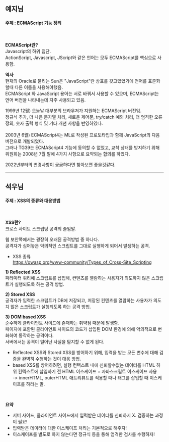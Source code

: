 ## 예지님 
#### 주제 : ECMAScript 기능 정리

</br>

**ECMAScript란?**  
Javascript의 하위 집단.  
ActionScript, Javascript, JScript와 같은 언어는 모두 ECMAScript를 핵심으로 사용함.  

**역사**  
현재의 Oracle로 불리는 Sun은 "JavaScript"란 상표를 갖고있었기에 언어를 표준화할때 다른 이름을 사용해야했음.  
ECMAScript 와 JavaScript 용어는 서로 바꿔서 사용할 수 있으며, ECMAScript는 언어 버전을 나타내는데 자주 사용되고 있음.  

1999년 12월) 오늘날 대부분의 브라우저가 지원하는 ECMAScript 버전임.   
정규식 추가, 더 나은 문자열 처리, 새로운 제어문, try/catch 예외 처리, 더 엄격한 오류 정의, 숫자 출력 형식 및 기타 개선 사항을 반영하였다.  
</br>
2003년 6월) ECMAScript4는 ML로 작성된 프로토타입과 함께 JavaScript의 다음 버전으로 개발되었다.  
그러나 TG39는 ECMAScript4 기능에 동의할 수 없었고, 교착 상태를 방지하기 위해 위원회는 2008년 7월 말에 4가지 사항으로 요약되는 합의를 하였다.  

2022년부터의 변경사항이 궁금하다면 찾아보면 좋을것같다.  

------------------------

## 석우님 
#### 주제 : XSS의 종류와 대응방법

</br>

**XSS란?**  
크로스 사이트 스크립팅 공격의 줄임말.  

웹 보안쪽에서는 굉장히 오래된 공격방법 중 하나다.  
공격자가 심어놓은 악의적인 스크립트를 그대로 실행하게 되어서 발생하는 공격.  

- XSS 종류  
https://owasp.org/www-community/Types_of_Cross-Site_Scripting  

**1) Reflected XSS**  
파라미터 쿼리에 스크립트를 삽입해, 컨텐츠를 열람하는 사용자가 의도하지 않은 스크립트가 실행되도록 하는 공격 방법.

**2) Stored XSS**  
공격자가 입력한 스크립트가 DB에 저장되고, 저장된 컨텐츠를 열람하는 사용자가 의도치 않은 스크립트가 실행되도록 하는 공격 방법.

**3) DOM based XSS**  
순수하게 클라이언트 사이드에 존재하는 취약점 때문에 발생함.  
페이지에 포함된 클라이언트 사이드의 코드가 삽입된 DOM 환경에 의해 악의적으로 변화하여 동작하는 공격이다.  
서버에서는 공격이 일어난 사실을 탐지할 수 없게 된다.  

- Reflected XSS와 Stored XSS를 방어하기 위해, 입력을 받는 모든 변수에 대해 검증을 완벽히 수행하는 것이 대응 방법.  
- based XSS를 방어하려면, 실행 컨텍스트 내에 신뢰할수없는 데이터를 HTML 하위 컨텍스트에 삽입하기 전 HTML 이스케이프 + 자바스크립트 이스케이프 사용  
 -> innerHTML, outerHTML 애트리뷰트를 적용할 때나 <html> 태그를 삽입할 때 이스케이프를 하라는 말.  

</br>

**요약**  
- 서버 사이드, 클라이언트 사이드에서 입력받은 데이터를 신뢰하지 X. 검증하는 과정이 필요!  
- 입력받은 데이터에 대한 이스케이프 처리는 기본적으로 해주자!  
- 이스케이프를 별도로 하지 않는다면 정규식 등을 통해 엄격한 검사를 수행하자!  
